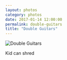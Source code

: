 ```yaml
---
layout: photos
category: photos
date: 2017-01-14 12:00:00
permalink: double-guitars
title: "Double Guitars"
---
```

![Double Guitars](http://jonkit.ca/cdn/photos/2017-01-14-double-guitars.jpeg)

Kid can shred
